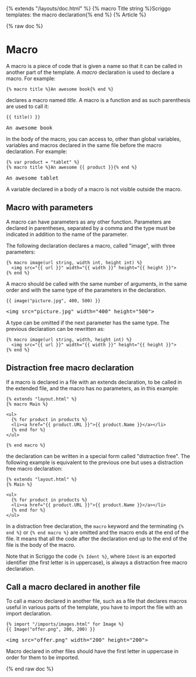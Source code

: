{% extends "/layouts/doc.html" %}
{% macro Title string %}Scriggo templates: the macro declaration{% end %}
{% Article %}

{% raw doc %}

# Macro

A macro is a piece of code that is given a name so that it can be called in another part of the template. A _macro_
declaration is used to declare a macro. For example:

```scriggo
{% macro title %}An awesome book{% end %}
```

declares a macro named _title_. A macro is a function and as such parenthesis are used to call it:

```scriggo
{{ title() }}
```
<pre class="result">An awesome book</pre>

In the body of the macro, you can access to, other than global variables, variables and macros declared in the same
file before the macro declaration. For example:

```scriggo
{% var product = "tablet" %}
{% macro title %}An awesome {{ product }}{% end %}
```
<pre class="result">An awesome tablet</pre>

A variable declared in a body of a macro is not visible outside the macro.

## Macro with parameters

A macro can have parameters as any other function. Parameters are declared in parentheses, separated by a comma and
the type must be indicated in addition to the name of the parameter.

The following declaration declares a macro, called "image", with three parameters:   

```scriggo
{% macro image(url string, width int, height int) %}
  <img src="{{ url }}" width="{{ width }}" height="{{ height }}">
{% end %}
```

A macro should be called with the same number of arguments, in the same order and with the same type of the parameters
in the declaration.

```scriggo
{{ image("picture.jpg", 400, 500) }}
```
<pre class="result">
&lt;img src="picture.jpg" width="400" height="500"&gt;
</pre>

A type can be omitted if the next parameter has the same type. The previous declaration can be rewritten as:

```scriggo
{% macro image(url string, width, height int) %}
  <img src="{{ url }}" width="{{ width }}" height="{{ height }}">
{% end %}
```

## Distraction free macro declaration

If a macro is declared in a file with an extends declaration, to be called in the extended file, and the macro has no
parameters, as in this example:

```scriggo
{% extends "layout.html" %}
{% macro Main %}

<ul>
  {% for product in products %}
  <li><a href="{{ product.URL }}">{{ product.Name }}</a></li>
  {% end for %}
</ul>

{% end macro %}
```

the declaration can be written in a special form called "distraction free". The following example is equivalent to the
previous one but uses a distraction free macro declaration:

```scriggo
{% extends "layout.html" %}
{% Main %}

<ul>
  {% for product in products %}
  <li><a href="{{ product.URL }}">{{ product.Name }}</a></li>
  {% end for %}
</ul>
```

In a distraction free declaration, the `macro` keyword and the terminating `{% end %}` or `{% end macro %}` are omitted
and the macro ends at the end of the file. It means that all the code after the declaration end up to the end of the
file is the body of the macro.

Note that in Scriggo the code `{% Ident %}`, where `Ident` is an exported identifier (the first letter is in uppercase),
is always a distraction free macro declaration.

## Call a macro declared in another file

To call a macro declared in another file, such as a file that declares macros useful in various parts of the template,
you have to import the file with an import declaration.

```scriggo
{% import "/imports/images.html" for Image %}
{{ Image("offer.png", 200, 200) }}
```
<pre class="result">&lt;img src="offer.png" width="200" height="200"&gt;</pre>

Macro declared in other files should have the first letter in uppercase in order for them to be imported.

{% end raw doc %}
